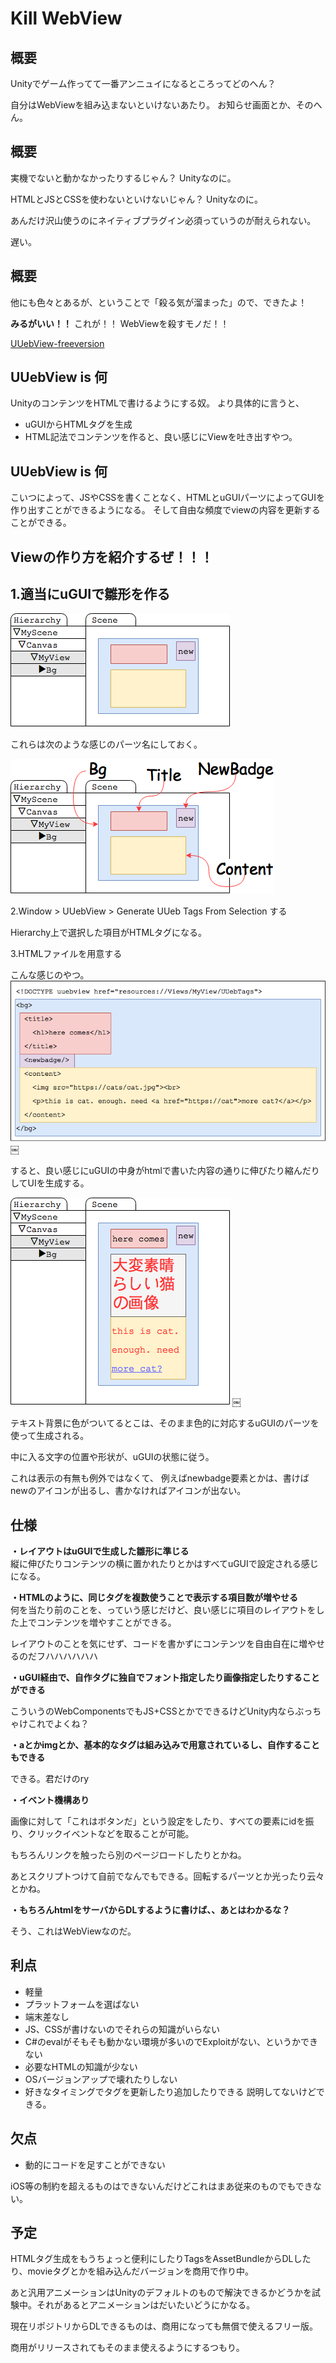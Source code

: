 # Kill WebView

## 概要
Unityでゲーム作ってて一番アンニュイになるところってどのへん？

自分はWebViewを組み込まないといけないあたり。
お知らせ画面とか、そのへん。


## 概要
実機でないと動かなかったりするじゃん？
Unityなのに。
	
HTMLとJSとCSSを使わないといけないじゃん？
Unityなのに。

あんだけ沢山使うのにネイティブプラグイン必須っていうのが耐えられない。

遅い。

## 概要
他にも色々とあるが、ということで「殺る気が溜まった」ので、できたよ！ 

	
**みるがいい！！**
これが！！ WebViewを殺すモノだ！！

[UUebView-freeversion](https://github.com/sassembla/UUebView-freeversion)


## UUebView is 何
UnityのコンテンツをHTMLで書けるようにする奴。
より具体的に言うと、

* uGUIからHTMLタグを生成
* HTML記法でコンテンツを作ると、良い感じにViewを吐き出すやつ。

## UUebView is 何
こいつによって、JSやCSSを書くことなく、HTMLとuGUIパーツによってGUIを作り出すことができるようになる。
そして自由な頻度でviewの内容を更新することができる。


## Viewの作り方を紹介するぜ！！！


## 1.適当にuGUIで雛形を作る

![fig1](./UUebView.png)


これらは次のような感じのパーツ名にしておく。

![fig2](./UUebView2.png)

2.Window > UUebView > Generate UUeb Tags From Selection する

Hierarchy上で選択した項目がHTMLタグになる。


3.HTMLファイルを用意する

こんな感じのやつ。
![fig3](./UUebView3.png)
	￼

すると、良い感じにuGUIの中身がhtmlで書いた内容の通りに伸びたり縮んだりしてUIを生成する。

![fig4](./UUebView4.png)
	￼

テキスト背景に色がついてるとこは、そのまま色的に対応するuGUIのパーツを使って生成される。

中に入る文字の位置や形状が、uGUIの状態に従う。

これは表示の有無も例外ではなくて、
例えばnewbadge要素とかは、書けばnewのアイコンが出るし、書かなければアイコンが出ない。


## 仕様
**・レイアウトはuGUIで生成した雛形に準じる**  
縦に伸びたりコンテンツの横に置かれたりとかはすべてuGUIで設定される感じになる。
	
**・HTMLのように、同じタグを複数使うことで表示する項目数が増やせる**  
何を当たり前のことを、っていう感じだけど、良い感じに項目のレイアウトをした上でコンテンツを増やすことができる。

レイアウトのことを気にせず、コードを書かずにコンテンツを自由自在に増やせるのだフハハハハハハ

**・uGUI経由で、自作タグに独自でフォント指定したり画像指定したりすることができる**  

こういうのWebComponentsでもJS+CSSとかでできるけどUnity内ならぶっちゃけこれでよくね？

**・aとかimgとか、基本的なタグは組み込みで用意されているし、自作することもできる**  

できる。君だけのry

**・イベント機構あり**  

画像に対して「これはボタンだ」という設定をしたり、すべての要素にidを振り、クリックイベントなどを取ることが可能。

もちろんリンクを触ったら別のページロードしたりとかね。

あとスクリプトつけて自前でなんでもできる。回転するパーツとか光ったり云々とかね。

**・もちろんhtmlをサーバからDLするように書けば、、あとはわかるな？**  

そう、これはWebViewなのだ。


## 利点
* 軽量
* プラットフォームを選ばない
* 端末差なし
* JS、CSSが書けないのでそれらの知識がいらない
* C#のevalがそもそも動かない環境が多いのでExploitがない、というかできない
* 必要なHTMLの知識が少ない
* OSバージョンアップで壊れたりしない
* 好きなタイミングでタグを更新したり追加したりできる
説明してないけどできる。


## 欠点
* 動的にコードを足すことができない

iOS等の制約を超えるものはできないんだけどこれはまあ従来のものでもできない。


## 予定

HTMLタグ生成をもうちょっと便利にしたりTagsをAssetBundleからDLしたり、movieタグとかを組み込んだバージョンを商用で作り中。  

あと汎用アニメーションはUnityのデフォルトのもので解決できるかどうかを試験中。それがあるとアニメーションはだいたいどうにかなる。

現在リポジトリからDLできるものは、商用になっても無償で使えるフリー版。

商用がリリースされてもそのまま使えるようにするつもり。




